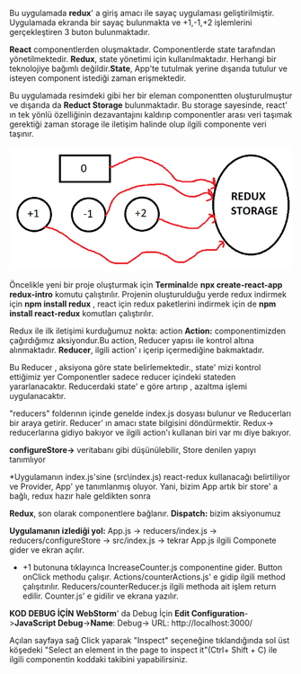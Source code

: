  Bu uygulamada **redux**' a giriş amacı ile sayaç uygulaması geliştirilmiştir.
 Uygulamada ekranda bir sayaç bulunmakta ve +1,-1,+2 işlemlerini gerçekleştiren 3 buton bulunmaktadır.
 
**React** componentlerden oluşmaktadır. Componentlerde state tarafından yönetilmektedir. **Redux**, state yönetimi için kullanılmaktadır. Herhangi bir teknolojiye bağımlı değildir.**State**, App'te tutulmak yerine dışarıda tutulur ve isteyen component istediği zaman erişmektedir.

Bu uygulamada resimdeki gibi her bir eleman componentten oluşturulmuştur ve dışarıda da **Reduct Storage** bulunmaktadır. Bu storage sayesinde, react' ın tek yönlü özelliğinin dezavantajını kaldırıp componentler arası veri taşımak gerektiği zaman storage ile iletişim halinde olup ilgili componente veri taşınır.

<img src = "images/redux.png">

Öncelikle yeni bir proje oluşturmak için **Terminal**de **npx create-react-app redux-intro** komutu çalıştırılır. Projenin oluşturulduğu yerde redux indirmek için **npm install redux** , react için redux paketlerini indirmek için de **npm install react-redux** komutları çalıştırılır.

Redux ile ilk iletişimi kurduğumuz nokta: action **Action:** componentimizden çağırdığımız aksiyondur.Bu action, Reducer yapısı ile kontrol altına alınmaktadır. **Reducer**, ilgili action' ı içerip içermediğine bakmaktadır.

Bu Reducer , aksiyona göre state belirlemektedir., state' mizi kontrol ettiğimiz yer
Componentler sadece reducer içindeki stateden yararlanacaktır. Reducerdaki state' e göre artırıp , azaltma işlemi uygulanacaktır.

"reducers" folderının içinde genelde index.js dosyası bulunur ve Reducerları bir araya getirir. Reducer' ın amacı state bilgisini döndürmektir.
Redux->  reducerlarına gidiyo bakıyor ve ilgili action'ı kullanan biri var mı diye bakıyor.

**configureStore->** veritabanı gibi düşünülebilir, Store denilen yapıyı tanımlıyor

*Uygulamanın index.js'sine  (src\index.js) react-redux kullanacağı belirtiliyor ve Provider, App' ye tanımlanmış oluyor. Yani, bizim App artık bir store' a bağlı, redux hazır hale geldikten sonra

**Redux**, son olarak componentlere bağlanır.
**Dispatch:** bizim aksiyonumuz

 **Uygulamanın izlediği yol:** App.js -> reducers/index.js -> reducers/configureStore -> src/index.js   ->  tekrar App.js ilgili Componete gider ve ekran açılır.
 
* +1 butonuna tıklayınca IncreaseCounter.js componentine gider. Button onClick methodu çalışır. Actions/counterActions.js' e gidip ilgili method çalışıtırılır. Reducers/counterReducer.js ilgili methoda ait işlem return edilir. Counter.js' e gidilir ve ekrana yazılır.

**KOD DEBUG İÇİN**
**WebStorm**' da Debug İçin **Edit Configuration**->**JavaScript Debug**->**Name**: Debug-> URL: http://localhost:3000/

Açılan sayfaya sağ Click yaparak "Inspect" seçeneğine tıklandığında sol üst köşedeki "Select an element in the page to inspect it"(Ctrl+ Shift + C) ile ilgili componentin koddaki takibini yapabilirsiniz.



